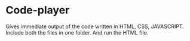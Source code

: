 # Code-player
Gives immediate output of the code written in HTML, CSS, JAVASCRIPT.
Include both the files in one folder.
And run the HTML file.
